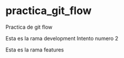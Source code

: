 # practica_git_flow
Practica de git flow

Esta es la rama development 
Intento numero 2

Esta es la rama features